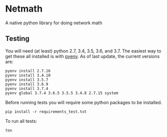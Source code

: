 # Netmath

A native python library for doing network math

## Testing

You will need (at least) python 2.7, 3.4, 3.5, 3.6, and 3.7.  The easiest way
to get these all installed is with
[pyenv](https://www.holger-peters.de/using-pyenv-and-tox.html).  As of last
update, the current versions are:

```
pyenv install 2.7.16
pyenv install 3.4.10
pyenv install 3.5.7
pyenv install 3.6.9
pyenv install 3.7.4
pyenv global 3.7.4 3.6.5 3.5.5 3.4.8 2.7.15 system
```

Before running tests you will require some python packages to be installed.

```
pip install -r requirements_test.txt
```

To run all tests:

```
tox
```
